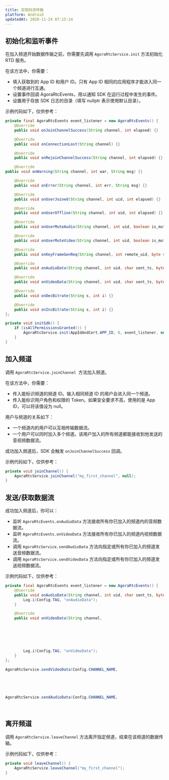 ```yaml
---
title: 实现码流传输
platform: Android
updatedAt: 2020-11-24 07:15:14
---
```

## 初始化和监听事件
在加入频道开始数据传输之前，你需要先调用 `AgoraRtcService.init` 方法初始化 RTD 服务。

在该方法中，你需要：

* 填入获取到的 App ID 和用户 ID。只有 App ID 相同的应用程序才能进入同一个频道进行互通。
* 设置事件回调 AgoraRtcEvents，用以通知 SDK 在运行过程中发生的事件。
* 设置用于存放 SDK 日志的目录（填写 nullptr 表示使用默认目录）。

示例代码如下，仅供参考：

~~~java
private final AgoraRtcEvents event_listener = new AgoraRtcEvents() {
	@Override
	public void onJoinChannelSuccess(String channel, int elapsed) {}

	@Override
	public void onConnectionLost(String channel) {}

	@Override
	public void onRejoinChannelSuccess(String channel, int elapsed) {}

	@Override
public void onWarning(String channel, int war, String msg) {}

	@Override
	public void onError(String channel, int err, String msg) {}

	@Override
	public void onUserJoined(String channel, int uid, int elapsed) {}

	@Override
	public void onUserOffline(String channel, int uid, int elapsed) {}

	@Override
	public void onUserMuteAudio(String channel, int uid, boolean is_muted) {}

	@Override
	public void onUserMuteVideo(String channel, int uid, boolean is_muted) {}

	@Override
	public void onKeyFrameGenReq(String channel, int remote_uid, byte stream_id) {}

	@Override
	public void onAudioData(String channel, int uid, char sent_ts, byte codec, byte[] bytes) {}

	@Override
	public void onVideoData(String channel, int uid, char sent_ts, byte codec, byte stream_id, boolean is_key_frame, byte[] bytes) {}

	@Override
	public void onDecBitrate(String s, int i) {}

	@Override
	public void onIncBitrate(String s, int i) {}
};

private void initSdk() {
	if (isAllPermissionsGranted()) {
		AgoraRtcService.init(AppIdAndCert.APP_ID, 0, event_listener, null);
	}
}
~~~

## 加入频道
调用 `AgoraRtcService.joinChannel `方法加入频道。

在该方法中，你需要：
* 传入能标识频道的频道 ID。输入相同频道 ID 的用户会进入同一个频道。
* 传入能标识用户角色和权限的 Token。如果安全要求不高，使用的是 App ID，可以将该值设为 null。

用户与频道的关系如下：
* 一个频道内的用户可以互相传输数据流。
* 一个用户可以同时加入多个频道。该用户加入的所有频道都能接收到他发送的音视频数据流。

成功加入频道后，SDK 会触发 `onJoinChannelSuccess` 回调。

示例代码如下，仅供参考：

~~~java
private void joinChannel() {
	AgoraRtcService.joinChannel("my_first_channel", null);
}
~~~

## 发送/获取数据流
成功加入频道后，你可以：

* 监听 `AgoraRtcEvents.onAudioData` 方法接收所有你已加入的频道内的音频数据流。
* 监听 `AgoraRtcEvents.onVideoData` 方法接收所有你已加入的频道内视频数据流。
* 调用 `AgoraRtcService.sendAudioData` 方法向指定或所有你已加入的频道发送音频数据流。
* 调用 `AgoraRtcService.sendVideoData` 方法向指定或所有你已加入的频道发送视频数据流。

示例代码如下，仅供参考：

~~~java
private final AgoraRtcEvents event_listener = new AgoraRtcEvents() {
	@Override
	public void onAudioData(String channel, int uid, char sent_ts, byte codec, byte[] bytes) {
		Log.i(Config.TAG, "onAudioData");
	}

	@Override
	public void onVideoData(String channel,
																								int uid,
																								char sent_ts,
																								byte codec,
																								byte stream_id,
																								boolean is_key_frame,
																								byte[] bytes) {
		Log.i(Config.TAG, "onVideoData");
	}
};

AgoraRtcService.sendVideoData(Config.CHANNEL_NAME,
																														Config.VIDEO_CODEC,
																														Config.VIDEO_STREAM_ID,
																														should_be_key,
																														videoFrame);

AgoraRtcService.sendAudioData(Config.CHANNEL_NAME,
																														Config.AUDIO_CODEC,
																														audioFrame);
~~~

## 离开频道
调用 `AgoraRtcService.leaveChannel`  方法离开指定频道，结束在该频道的数据传输。

示例代码如下，仅供参考：

~~~java
private void leaveChannel() {
	AgoraRtcService.leaveChannel("my_first_channel");
}
~~~